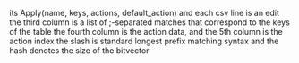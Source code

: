 its Apply(name, keys, actions, default_action)
and each csv line is an edit
the third column is a list of ;-separated matches that correspond to the keys of the table
the fourth column is the action data, and the 5th column is the action index
the slash is standard longest prefix matching syntax and the hash denotes the size of the bitvector